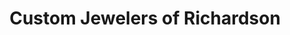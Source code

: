 ---
title: "Custom Jewelers of Richardson"
url: /richardson/custom-jewelers-of-richardson/
shop: Schmuck
---